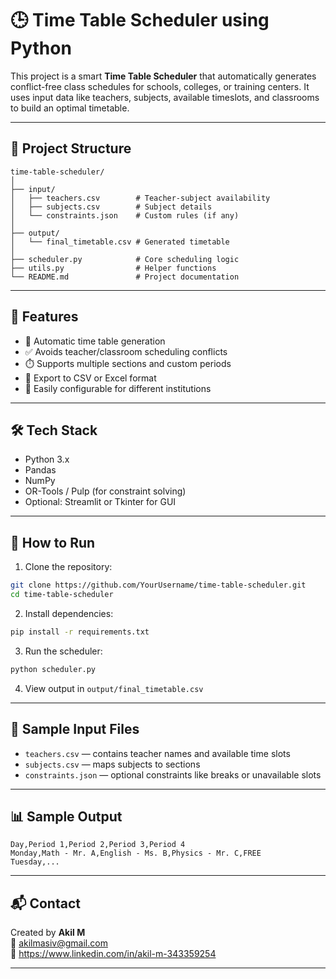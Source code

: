 # 🕒 Time Table Scheduler using Python

This project is a smart **Time Table Scheduler** that automatically generates conflict-free class schedules for schools, colleges, or training centers. It uses input data like teachers, subjects, available timeslots, and classrooms to build an optimal timetable.

---

## 📁 Project Structure

```
time-table-scheduler/
│
├── input/
│   ├── teachers.csv        # Teacher-subject availability
│   ├── subjects.csv        # Subject details
│   └── constraints.json    # Custom rules (if any)
│
├── output/
│   └── final_timetable.csv # Generated timetable
│
├── scheduler.py            # Core scheduling logic
├── utils.py                # Helper functions
└── README.md               # Project documentation
```

---

## 🚀 Features

- 🧠 Automatic time table generation
- ✅ Avoids teacher/classroom scheduling conflicts
- ⏱️ Supports multiple sections and custom periods
- 📄 Export to CSV or Excel format
- 🔄 Easily configurable for different institutions

---

## 🛠️ Tech Stack

- Python 3.x
- Pandas
- NumPy
- OR-Tools / Pulp (for constraint solving)
- Optional: Streamlit or Tkinter for GUI

---

## 📌 How to Run

1. Clone the repository:
```bash
git clone https://github.com/YourUsername/time-table-scheduler.git
cd time-table-scheduler
```

2. Install dependencies:
```bash
pip install -r requirements.txt
```

3. Run the scheduler:
```bash
python scheduler.py
```

4. View output in `output/final_timetable.csv`

---

## 🧪 Sample Input Files

- `teachers.csv` — contains teacher names and available time slots
- `subjects.csv` — maps subjects to sections
- `constraints.json` — optional constraints like breaks or unavailable slots

---

## 📊 Sample Output

```csv
Day,Period 1,Period 2,Period 3,Period 4
Monday,Math - Mr. A,English - Ms. B,Physics - Mr. C,FREE
Tuesday,...
```

---

## 📬 Contact

Created by **Akil M**  
📧 akilmasiv@gmail.com  
🔗 https://www.linkedin.com/in/akil-m-343359254

---
